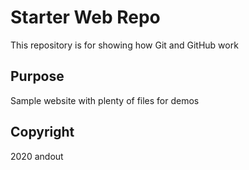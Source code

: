 # Starter Web Repo

This repository is for showing how Git and GitHub work

## Purpose

Sample website with plenty of files for demos

## Copyright

2020 andout
